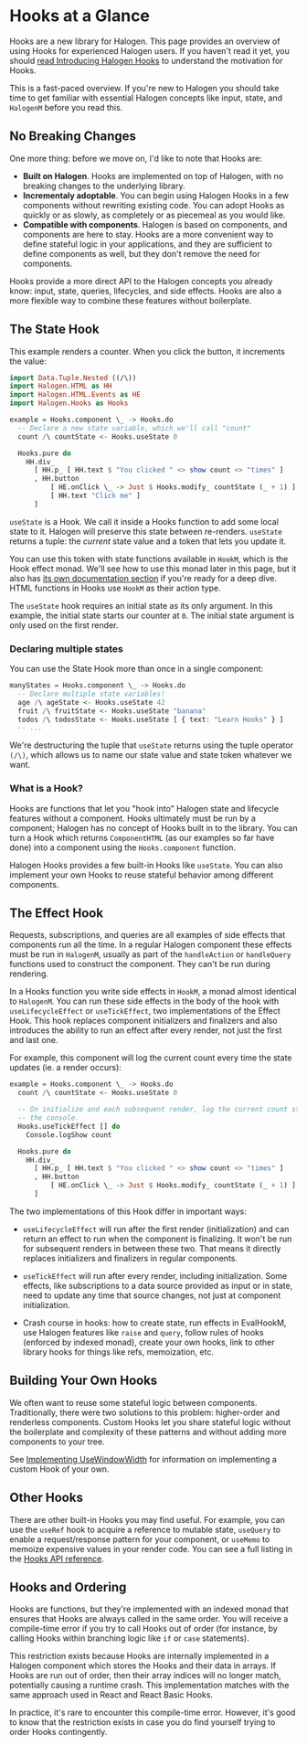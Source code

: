 # Hooks at a Glance

Hooks are a new library for Halogen. This page provides an overview of using Hooks for experienced Halogen users. If you haven't read it yet, you should [read Introducing Halogen Hooks](https://thomashoneyman.com/articles/introducing-halogen-hooks) to understand the motivation for Hooks.

This is a fast-paced overview. If you're new to Halogen you should take time to get familiar with essential Halogen concepts like input, state, and `HalogenM` before you read this.

## No Breaking Changes

One more thing: before we move on, I'd like to note that Hooks are:

- **Built on Halogen**. Hooks are implemented on top of Halogen, with no breaking changes to the underlying library.
- **Incrementaly adoptable**. You can begin using Halogen Hooks in a few components without rewriting existing code. You can adopt Hooks as quickly or as slowly, as completely or as piecemeal as you would like.
- **Compatible with components**. Halogen is based on components, and components are here to stay. Hooks are a more convenient way to define stateful logic in your applications, and they are sufficient to define components as well, but they don't remove the need for components.

Hooks provide a more direct API to the Halogen concepts you already know: input, state, queries, lifecycles, and side effects. Hooks are also a more flexible way to combine these features without boilerplate.

## The State Hook

This example renders a counter. When you click the button, it increments the value:

```purs
import Data.Tuple.Nested ((/\))
import Halogen.HTML as HH
import Halogen.HTML.Events as HE
import Halogen.Hooks as Hooks

example = Hooks.component \_ -> Hooks.do
  -- Declare a new state variable, which we'll call "count"
  count /\ countState <- Hooks.useState 0

  Hooks.pure do
    HH.div_
      [ HH.p_ [ HH.text $ "You clicked " <> show count <> "times" ]
      , HH.button
          [ HE.onClick \_ -> Just $ Hooks.modify_ countState (_ + 1) ]
          [ HH.text "Click me" ]
      ]
```

`useState` is a Hook. We call it inside a Hooks function to add some local state to it. Halogen will preserve this state between re-renders. `useState` returns a tuple: the *current* state value and a token that lets you update it.

You can use this token with state functions available in `HookM`, which is the Hook effect monad. We'll see how to use this monad later in this page, but it also has [its own documentation section](./05-HookM.md) if you're ready for a deep dive. HTML functions in Hooks use `HookM` as their action type.

The `useState` hook requires an initial state as its only argument. In this example, the initial state starts our counter at `0`. The initial state argument is only used on the first render.

### Declaring multiple states

You can use the State Hook more than once in a single component:

```purs
manyStates = Hooks.component \_ -> Hooks.do
  -- Declare multiple state variables!
  age /\ ageState <- Hooks.useState 42
  fruit /\ fruitState <- Hooks.useState "banana"
  todos /\ todosState <- Hooks.useState [ { text: "Learn Hooks" } ]
  -- ...
```

We're destructuring the tuple that `useState` returns using the tuple operator `(/\)`, which allows us to name our state value and state token whatever we want.

### What is a Hook?

Hooks are functions that let you "hook into" Halogen state and lifecycle features without a component. Hooks ultimately must be run by a component; Halogen has no concept of Hooks built in to the library. You can turn a Hook which returns `ComponentHTML` (as our examples so far have done) into a component using the `Hooks.component` function.

Halogen Hooks provides a few built-in Hooks like `useState`. You can also implement your own Hooks to reuse stateful behavior among different components.

## The Effect Hook

Requests, subscriptions, and queries are all examples of side effects that components run all the time. In a regular Halogen component these effects must be run in `HalogenM`, usually as part of the `handleAction` or `handleQuery` functions used to construct the component. They can't be run during rendering.

In a Hooks function you write side effects in `HookM`, a monad almost identical to `HalogenM`. You can run these side effects in the body of the hook with `useLifecycleEffect` or `useTickEffect`, two implementations of the Effect Hook. This hook replaces component initializers and finalizers and also introduces the ability to run an effect after every render, not just the first and last one.

For example, this component will log the current count every time the state updates (ie. a render occurs):

```purs
example = Hooks.component \_ -> Hooks.do
  count /\ countState <- Hooks.useState 0

  -- On initialize and each subsequent render, log the current count state to
  -- the console.
  Hooks.useTickEffect [] do
    Console.logShow count

  Hooks.pure do
    HH.div_
      [ HH.p_ [ HH.text $ "You clicked " <> show count <> "times" ]
      , HH.button
          [ HE.onClick \_ -> Just $ Hooks.modify_ countState (_ + 1) ]
      ]
```

The two implementations of this Hook differ in important ways:

- `useLifecycleEffect` will run after the first render (initialization) and can return an effect to run when the component is finalizing. It won't be run for subsequent renders in between these two. That means it directly replaces initializers and finalizers in regular components.
- `useTickEffect` will run after every render, including initialization. Some effects, like subscriptions to a data source provided as input or in state, need to update any time that source changes, not just at component initialization.

- Crash course in hooks: how to create state, run effects in EvalHookM, use Halogen features like `raise` and `query`, follow rules of hooks (enforced by indexed monad), create your own hooks, link to other library hooks for things like refs, memoization, etc.

## Building Your Own Hooks

We often want to reuse some stateful logic between components. Traditionally, there were two solutions to this problem: higher-order and renderless components. Custom Hooks let you share stateful logic without the boilerplate and complexity of these patterns and without adding more components to your tree.

See [Implementing UseWindowWidth](https://thomashoneyman.com/articles/introducing-halogen-hooks/#implementing-usewindowwidth) for information on implementing a custom Hook of your own.

## Other Hooks

There are other built-in Hooks you may find useful. For example, you can use the `useRef` hook to acquire a reference to mutable state, `useQuery` to enable a request/response pattern for your component, or `useMemo` to memoize expensive values in your render code. You can see a full listing in the [Hooks API reference](./07-Hooks-API.md).

## Hooks and Ordering

Hooks are functions, but they're implemented with an indexed monad that ensures that Hooks are always called in the same order. You will receive a compile-time error if you try to call Hooks out of order (for instance, by calling Hooks within branching logic like `if` or `case` statements).

This restriction exists because Hooks are internally implemented in a Halogen component which stores the Hooks and their data in arrays. If Hooks are run out of order, then their array indices will no longer match, potentially causing a runtime crash. This implementation matches with the same approach used in React and React Basic Hooks.

In practice, it's rare to encounter this compile-time error. However, it's good to know that the restriction exists in case you do find yourself trying to order Hooks contingently.
